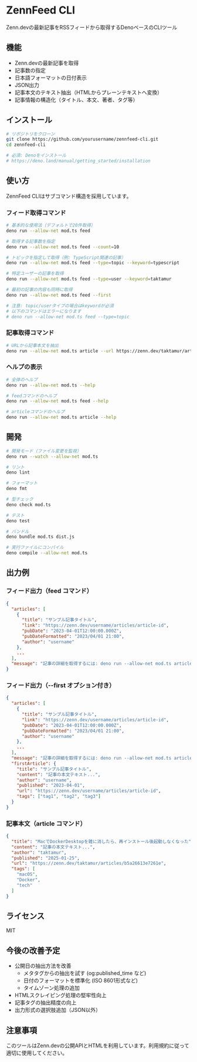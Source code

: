 # ZennFeed CLI

Zenn.devの最新記事をRSSフィードから取得するDenoベースのCLIツール

## 機能

- Zenn.devの最新記事を取得
- 記事数の指定
- 日本語フォーマットの日付表示
- JSON出力
- 記事本文のテキスト抽出（HTMLからプレーンテキストへ変換）
- 記事情報の構造化（タイトル、本文、著者、タグ等）

## インストール

```bash
# リポジトリをクローン
git clone https://github.com/yourusername/zennfeed-cli.git
cd zennfeed-cli

# 必須: Denoをインストール
# https://deno.land/manual/getting_started/installation
```

## 使い方

ZennFeed CLIはサブコマンド構造を採用しています。

### フィード取得コマンド

```bash
# 基本的な使用法（デフォルトで20件取得）
deno run --allow-net mod.ts feed

# 取得する記事数を指定
deno run --allow-net mod.ts feed --count=10

# トピックを指定して取得（例: TypeScript関連の記事）
deno run --allow-net mod.ts feed --type=topic --keyword=typescript

# 特定ユーザーの記事を取得
deno run --allow-net mod.ts feed --type=user --keyword=taktamur

# 最初の記事の内容も同時に取得
deno run --allow-net mod.ts feed --first

# 注意: topic/userタイプの場合はkeywordが必須
# 以下のコマンドはエラーになります
# deno run --allow-net mod.ts feed --type=topic
```

### 記事取得コマンド

```bash
# URLから記事本文を抽出
deno run --allow-net mod.ts article --url https://zenn.dev/taktamur/articles/b5a26613e7261e
```

### ヘルプの表示

```bash
# 全体のヘルプ
deno run --allow-net mod.ts --help

# feedコマンドのヘルプ
deno run --allow-net mod.ts feed --help

# articleコマンドのヘルプ
deno run --allow-net mod.ts article --help
```

## 開発

```bash
# 開発モード（ファイル変更を監視）
deno run --watch --allow-net mod.ts

# リント
deno lint

# フォーマット
deno fmt

# 型チェック
deno check mod.ts

# テスト
deno test

# バンドル
deno bundle mod.ts dist.js

# 実行ファイルにコンパイル
deno compile --allow-net mod.ts
```

## 出力例

### フィード出力（feed コマンド）

```json
{
  "articles": [
    {
      "title": "サンプル記事タイトル",
      "link": "https://zenn.dev/username/articles/article-id",
      "pubDate": "2023-04-01T12:00:00.000Z",
      "pubDateFormatted": "2023/04/01 21:00",
      "author": "username"
    },
    ...
  ],
  "message": "記事の詳細を取得するには: deno run --allow-net mod.ts article --url <記事のURL>"
}
```

### フィード出力（--first オプション付き）

```json
{
  "articles": [
    {
      "title": "サンプル記事タイトル",
      "link": "https://zenn.dev/username/articles/article-id",
      "pubDate": "2023-04-01T12:00:00.000Z",
      "pubDateFormatted": "2023/04/01 21:00",
      "author": "username"
    },
    ...
  ],
  "message": "記事の詳細を取得するには: deno run --allow-net mod.ts article --url <記事のURL>",
  "firstArticle": {
    "title": "サンプル記事タイトル",
    "content": "記事の本文テキスト...",
    "author": "username",
    "published": "2023-04-01",
    "url": "https://zenn.dev/username/articles/article-id",
    "tags": ["tag1", "tag2", "tag3"]
  }
}
```

### 記事本文（article コマンド）

```json
{
  "title": "MacでDockerDesktopを雑に消したら、再インストール後起動しなくなった",
  "content": "記事の本文テキスト...",
  "author": "taktamur",
  "published": "2025-01-25",
  "url": "https://zenn.dev/taktamur/articles/b5a26613e7261e",
  "tags": [
    "macOS",
    "Docker",
    "tech"
  ]
}
```

## ライセンス

MIT

## 今後の改善予定

- 公開日の抽出方法を改善
  - メタタグからの抽出を試す (og:published_time など)
  - 日付のフォーマットを標準化 (ISO 8601形式など)
  - タイムゾーン処理の追加
- HTMLスクレイピング処理の堅牢性向上
- 記事タグの抽出精度の向上
- 出力形式の選択肢追加（JSON以外）

## 注意事項

このツールはZenn.devの公開APIとHTMLを利用しています。利用規約に従って適切に使用してください。